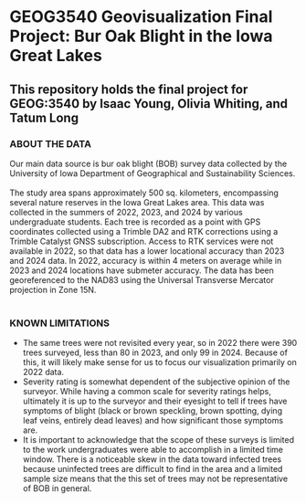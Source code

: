 # GEOG3540 Geovisualization Final Project: Bur Oak Blight in the Iowa Great Lakes

## This repository holds the final project for GEOG:3540 by Isaac Young, Olivia Whiting, and Tatum Long <br>

### ABOUT THE DATA
Our main data source is bur oak blight (BOB) survey data collected by the University of Iowa Department of Geographical and Sustainability Sciences. <br>
<br>
The study area spans approximately 500 sq. kilometers, encompassing several nature reserves in the Iowa Great Lakes area. This data was collected in the summers of 2022, 2023, and 2024 by various undergraduate students. Each tree is recorded as a point with GPS coordinates collected using a Trimble DA2 and RTK corrections using a Trimble Catalyst GNSS subscription. Access to RTK services were not available in 2022, so that data has a lower locational accuracy than 2023 and 2024 data. In 2022, accuracy is within 4 meters on average while in 2023 and 2024 locations have submeter accuracy. The data has been georeferenced to the NAD83 using the Universal Transverse Mercator projection in Zone 15N.<br>
<br>
### KNOWN LIMITATIONS
- The same trees were not revisited every year, so in 2022 there were 390 trees surveyed, less than 80 in 2023, and only 99 in 2024. Because of this, it will likely make sense for us to focus our visualization primarily on 2022 data.
- Severity rating is somewhat dependent of the subjective opinion of the surveyor. While having a common scale for severity ratings helps, ultimately it is up to the surveyor and their eyesight to tell if trees have symptoms of blight (black or brown speckling, brown spotting, dying leaf veins, entirely dead leaves) and how significant those symptoms are.
- It is important to acknowledge that the scope of these surveys is limited to the work undergraduates were able to accomplish in a limited time window. There is a noticeable skew in the data toward infected trees because uninfected trees are difficult to find in the area and a limited sample size means that the this set of trees may not be representative of BOB in general.
